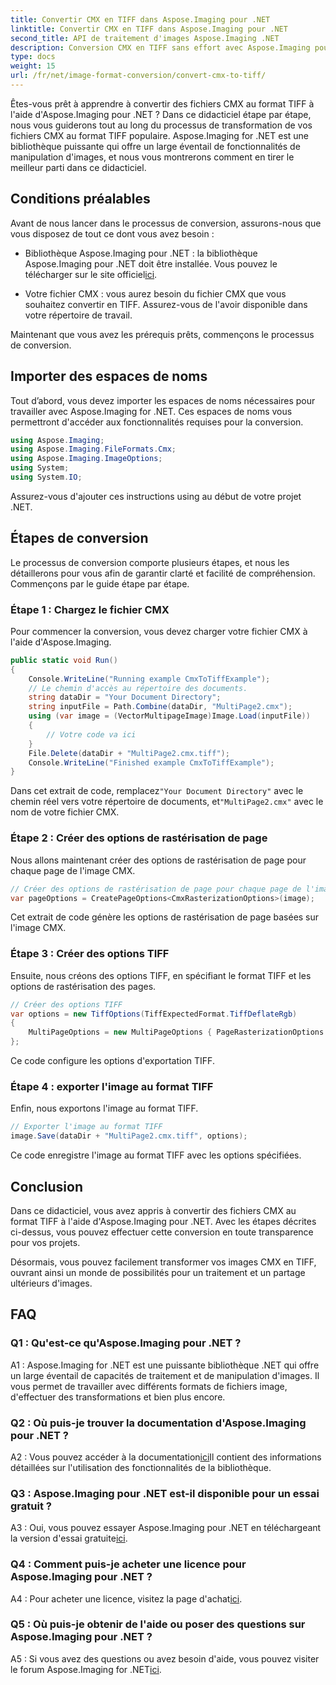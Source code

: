 ```yaml
---
title: Convertir CMX en TIFF dans Aspose.Imaging pour .NET
linktitle: Convertir CMX en TIFF dans Aspose.Imaging pour .NET
second_title: API de traitement d'images Aspose.Imaging .NET
description: Conversion CMX en TIFF sans effort avec Aspose.Imaging pour .NET. Un guide étape par étape Transformez vos images en toute transparence.
type: docs
weight: 15
url: /fr/net/image-format-conversion/convert-cmx-to-tiff/
---
```

Êtes-vous prêt à apprendre à convertir des fichiers CMX au format TIFF à l'aide d'Aspose.Imaging pour .NET ? Dans ce didacticiel étape par étape, nous vous guiderons tout au long du processus de transformation de vos fichiers CMX au format TIFF populaire. Aspose.Imaging for .NET est une bibliothèque puissante qui offre un large éventail de fonctionnalités de manipulation d'images, et nous vous montrerons comment en tirer le meilleur parti dans ce didacticiel.

## Conditions préalables

Avant de nous lancer dans le processus de conversion, assurons-nous que vous disposez de tout ce dont vous avez besoin :

-  Bibliothèque Aspose.Imaging pour .NET : la bibliothèque Aspose.Imaging pour .NET doit être installée. Vous pouvez le télécharger sur le site officiel[ici](https://releases.aspose.com/imaging/net/).

- Votre fichier CMX : vous aurez besoin du fichier CMX que vous souhaitez convertir en TIFF. Assurez-vous de l'avoir disponible dans votre répertoire de travail.

Maintenant que vous avez les prérequis prêts, commençons le processus de conversion.

## Importer des espaces de noms

Tout d’abord, vous devez importer les espaces de noms nécessaires pour travailler avec Aspose.Imaging for .NET. Ces espaces de noms vous permettront d'accéder aux fonctionnalités requises pour la conversion.

```csharp
using Aspose.Imaging;
using Aspose.Imaging.FileFormats.Cmx;
using Aspose.Imaging.ImageOptions;
using System;
using System.IO;
```

Assurez-vous d'ajouter ces instructions using au début de votre projet .NET.

## Étapes de conversion

Le processus de conversion comporte plusieurs étapes, et nous les détaillerons pour vous afin de garantir clarté et facilité de compréhension. Commençons par le guide étape par étape.

### Étape 1 : Chargez le fichier CMX

Pour commencer la conversion, vous devez charger votre fichier CMX à l'aide d'Aspose.Imaging.

```csharp
public static void Run()
{
    Console.WriteLine("Running example CmxToTiffExample");
    // Le chemin d'accès au répertoire des documents.
    string dataDir = "Your Document Directory";
    string inputFile = Path.Combine(dataDir, "MultiPage2.cmx");
    using (var image = (VectorMultipageImage)Image.Load(inputFile))
    {
        // Votre code va ici
    }
    File.Delete(dataDir + "MultiPage2.cmx.tiff");
    Console.WriteLine("Finished example CmxToTiffExample");
}
```

 Dans cet extrait de code, remplacez`"Your Document Directory"` avec le chemin réel vers votre répertoire de documents, et`"MultiPage2.cmx"` avec le nom de votre fichier CMX.

### Étape 2 : Créer des options de rastérisation de page

Nous allons maintenant créer des options de rastérisation de page pour chaque page de l'image CMX.

```csharp
// Créer des options de rastérisation de page pour chaque page de l'image
var pageOptions = CreatePageOptions<CmxRasterizationOptions>(image);
```

Cet extrait de code génère les options de rastérisation de page basées sur l'image CMX.

### Étape 3 : Créer des options TIFF

Ensuite, nous créons des options TIFF, en spécifiant le format TIFF et les options de rastérisation des pages.

```csharp
// Créer des options TIFF
var options = new TiffOptions(TiffExpectedFormat.TiffDeflateRgb)
{
    MultiPageOptions = new MultiPageOptions { PageRasterizationOptions = pageOptions }
};
```

Ce code configure les options d'exportation TIFF.

### Étape 4 : exporter l'image au format TIFF

Enfin, nous exportons l'image au format TIFF.

```csharp
// Exporter l'image au format TIFF
image.Save(dataDir + "MultiPage2.cmx.tiff", options);
```

Ce code enregistre l'image au format TIFF avec les options spécifiées.

## Conclusion

Dans ce didacticiel, vous avez appris à convertir des fichiers CMX au format TIFF à l'aide d'Aspose.Imaging pour .NET. Avec les étapes décrites ci-dessus, vous pouvez effectuer cette conversion en toute transparence pour vos projets.

Désormais, vous pouvez facilement transformer vos images CMX en TIFF, ouvrant ainsi un monde de possibilités pour un traitement et un partage ultérieurs d'images.

## FAQ

### Q1 : Qu'est-ce qu'Aspose.Imaging pour .NET ?

A1 : Aspose.Imaging for .NET est une puissante bibliothèque .NET qui offre un large éventail de capacités de traitement et de manipulation d'images. Il vous permet de travailler avec différents formats de fichiers image, d'effectuer des transformations et bien plus encore.

### Q2 : Où puis-je trouver la documentation d'Aspose.Imaging pour .NET ?

 A2 : Vous pouvez accéder à la documentation[ici](https://reference.aspose.com/imaging/net/)Il contient des informations détaillées sur l'utilisation des fonctionnalités de la bibliothèque.

### Q3 : Aspose.Imaging pour .NET est-il disponible pour un essai gratuit ?

 A3 : Oui, vous pouvez essayer Aspose.Imaging pour .NET en téléchargeant la version d'essai gratuite[ici](https://releases.aspose.com/).

### Q4 : Comment puis-je acheter une licence pour Aspose.Imaging pour .NET ?

 A4 : Pour acheter une licence, visitez la page d'achat[ici](https://purchase.aspose.com/buy).

### Q5 : Où puis-je obtenir de l'aide ou poser des questions sur Aspose.Imaging pour .NET ?

 A5 : Si vous avez des questions ou avez besoin d'aide, vous pouvez visiter le forum Aspose.Imaging for .NET[ici](https://forum.aspose.com/).
